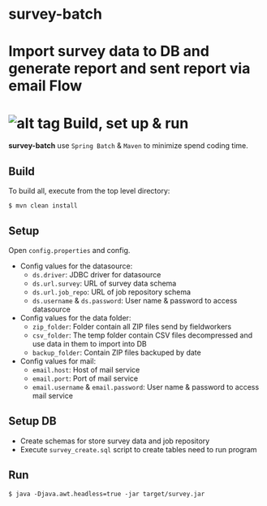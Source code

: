 # survey-batch
Import survey data to DB and generate report and sent report via email
Flow
=========================================
![alt tag](https://raw.githubusercontent.com/le-tri-mulodo/survey-batch/master/Survey.jpg)
Build, set up & run
=========================================
**survey-batch** use `Spring Batch` & `Maven` to minimize spend coding time.
## Build
To build all, execute from the top level directory:

  `$ mvn clean install`
## Setup
Open `config.properties` and config.
  + Config values for the datasource:
    + `ds.driver`: JDBC driver for datasource
    + `ds.url.survey`: URL of survey data schema
    + `ds.url.job_repo`: URL of job repository schema
    + `ds.username` & `ds.password`: User name & password to access datasource
  + Config values for the data folder: 
    + `zip_folder`: Folder contain all ZIP files send by fieldworkers
    + `csv_folder`: The temp folder contain CSV files decompressed and use data in them to import into DB
    + `backup_folder`: Contain ZIP files backuped by date
  + Config values for mail:
    + `email.host`: Host of mail service
    + `email.port`: Port of mail service
    + `email.username` & `email.password`: User name & password to access mail service

## Setup DB
  + Create schemas for store survey data and job repository
  + Execute `survey_create.sql` script to create tables need to run program

## Run

  `$ java -Djava.awt.headless=true -jar target/survey.jar`
